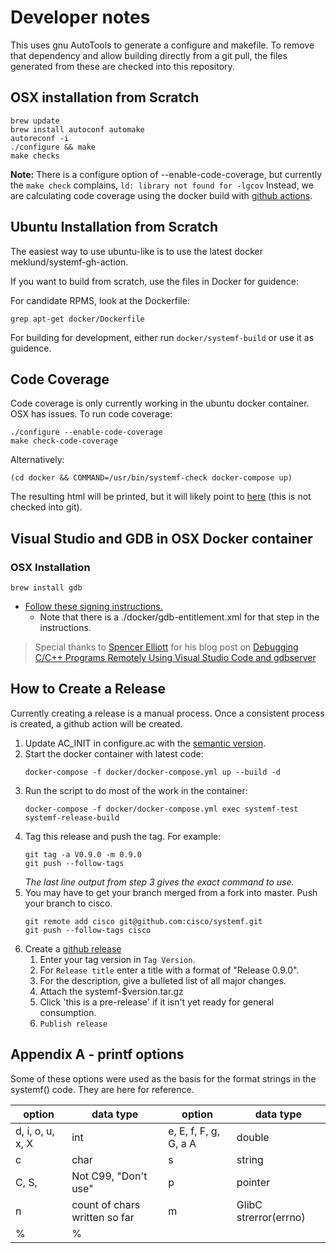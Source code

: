 # Developer notes

This uses gnu AutoTools to generate a configure and makefile.
To remove that dependency and allow building directly from a
git pull, the files generated from these are checked into this
repository.

## OSX installation from Scratch
```
brew update
brew install autoconf automake
autoreconf -i
./configure && make
make checks
```

**Note:** There is a configure option of --enable-code-coverage,
but currently the `make check` complains, `ld: library not found for -lgcov`
Instead, we are calculating code coverage using the docker build with
[github actions](https://github.com/yonhan3/systemf/actions).

## Ubuntu Installation from Scratch

The easiest way to use ubuntu-like is to use the latest docker meklund/systemf-gh-action.

If you want to build from scratch, use the files in Docker for guidence:

For candidate RPMS, look at the Dockerfile:
```
grep apt-get docker/Dockerfile
```
For building for development, either run `docker/systemf-build` or use it as guidence.

## Code Coverage

Code coverage is only currently working in the ubuntu docker
container.  OSX has issues.  To run code coverage:

```
./configure --enable-code-coverage
make check-code-coverage
```
Alternatively:
```
(cd docker && COMMAND=/usr/bin/systemf-check docker-compose up)
```
The resulting html will be printed, but it will likely
point to [here](systemf-coverage/index.html) 
(this is not checked into git).

## Visual Studio and GDB in OSX Docker container

### OSX Installation

```
brew install gdb
```
* [Follow these signing instructions.](https://sourceware.org/gdb/wiki/PermissionsDarwin)
    * Note that there is a ./docker/gdb-entitlement.xml for that step in the instructions.

> Special thanks to [Spencer Elliott](https://medium.com/@spe_) for his blog post on [Debugging C/C++ Programs Remotely Using Visual Studio Code and gdbserver](https://medium.com/@spe_/debugging-c-c-programs-remotely-using-visual-studio-code-and-gdbserver-559d3434fb78)

## How to Create a Release

Currently creating a release is a manual process.  Once a consistent
process is created, a github action will be created.

1. Update AC_INIT in configure.ac with the [semantic version](http://semver.org/).
2. Start the docker container with latest code: 
    ```
    docker-compose -f docker/docker-compose.yml up --build -d
    ```
3. Run the script to do most of the work in the container: 
    ```
    docker-compose -f docker/docker-compose.yml exec systemf-test systemf-release-build
    ```
4. Tag this release and push the tag.
    For example:
    ```
    git tag -a V0.9.0 -m 0.9.0
    git push --follow-tags
    ```
    *The last line output from step 3 gives the exact command to use.*
5. You may have to get your branch merged from a fork into master.  Push your branch to cisco.
    ```
    git remote add cisco git@github.com:cisco/systemf.git
    git push --follow-tags cisco
    ```
6. Create a [github release](https://github.com/cisco/systemf/releases/new)
    1. Enter your tag version in `Tag Version`.
    2. For `Release title` enter a title with a format of "Release 0.9.0".
    3. For the description, give a bulleted list of all major changes.
    4. Attach the systemf-$version.tar.gz
    5. Click 'this is a pre-release' if it isn't yet ready for general consumption.
    6. `Publish release`


## Appendix A - printf options

Some of these options were used as the basis for the format strings
in the systemf() code.  They are here for reference.

| option | data type | option | data type |
| ------ | --------- | ------ | --------- |
| d, i, o, u, x, X | int | e, E, f, F, g, G, a A | double |
| c | char | s | string |
| C, S, | Not C99, "Don't use" | p | pointer |
| n | count of chars written so far |  m | GlibC strerror(errno) |
| % | % | | |

